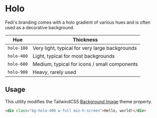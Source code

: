 # Holo

Fedi's branding comes with a holo gradient of various hues and is often used as a decorative background.

| Hue        | Thickness                                      |
| ---------- | ---------------------------------------------- |
| `holo-100` | Very light, typical for very large backgrounds |
| `holo-400` | Light, typical for most backgrounds            |
| `holo-600` | Medium, typical for icons / small components   |
| `holo-900` | Heavy, rarely used                             |

## Usage

This utility modifies the TailwindCSS [Background Image](https://tailwindcss.com/docs/background-image) theme property.

```html
<div class="bg-holo-400 w-full min-h-screen">Hello, world!</div>
```
